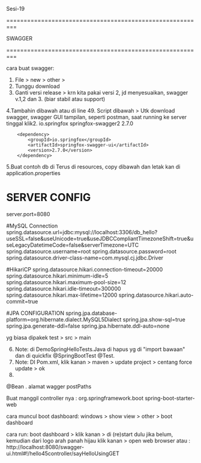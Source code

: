 Sesi-19

=========================================================

SWAGGER

=========================================================


cara buat swagger:
1. File > new > other >
2. Tunggu download
3. Ganti versi release > krn kita pakai versi 2, jd menyesuaikan, swagger v.1,2 dan 3. (biar stabil atau support)

4.Tambahin dibawah </depedencies> atau di line 49. Script dibawah > Utk download swagger, swagger GUI tampilan, seperti postman, saat running ke server tinggal klik2.
  <dependency>
			<groupId>io.springfox</groupId>
			<artifactId>springfox-swagger2</artifactId>
			<version>2.7.0</version>
		</dependency>
	
		<dependency>
			<groupId>io.springfox</groupId>
			<artifactId>springfox-swagger-ui</artifactId>
			<version>2.7.0</version>
		</dependency>

5.Buat contoh db di 
  Terus di resources, copy dibawah dan letak kan di application.properties
  # SERVER CONFIG
server.port=8080

#MySQL Connection
spring.datasource.url=jdbc:mysql://localhost:3306/db_hello?useSSL=false&useUnicode=true&useJDBCCompliantTimezoneShift=true&useLegacyDatetimeCode=false&serverTimezone=UTC
spring.datasource.username=root
spring.datasource.password=root
spring.datasource.driver-class-name=com.mysql.cj.jdbc.Driver

#HikariCP
spring.datasource.hikari.connection-timeout=20000
spring.datasource.hikari.minimum-idle=5
spring.datasource.hikari.maximum-pool-size=12
spring.datasource.hikari.idle-timeout=300000
spring.datasource.hikari.max-lifetime=12000
spring.datasource.hikari.auto-commit=true

#JPA CONFIGURATION
spring.jpa.database-platform=org.hibernate.dialect.MySQL5Dialect
spring.jpa.show-sql=true
spring.jpa.generate-ddl=false
spring.jpa.hibernate.ddl-auto=none

yg biasa dipakek test > src > main

6. Note: di DemoSpringHelloTests.Java di hapus yg di "import bawaan" dan di quickfix @SpringBootTest @Test.
7. Note: DI Pom.xml, klik kanan > maven > update project > centang force update > ok
8. 
@Bean . alamat wagger
postPaths 


Buat manggil controller nya :
<dependency>
			<groupId>org.springframework.boot</groupId>
			<artifactId>spring-boot-starter-web</artifactId>
		</dependency>

cara muncul boot dashboard: windows > show view > other > boot dashboard

cara run: 
boot dashboard > klik kanan > di (re)start dulu jika belum, kemudian dari logo arah panah hijau klik kanan >
open web browser atau : http://localhost:8080/swagger-ui.html#!/hello45controller/sayHelloUsingGET